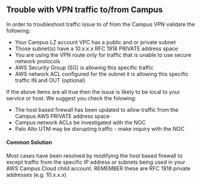 ## Trouble with VPN traffic to/from Campus

In order to troubleshoot traffic issue to of from the Campus VPN validate the following:

- Your Campus LZ account VPC has a public and or private subnet
- Those subnet(s) have a 10.x.x.x RFC 1918 PRIVATE address space
- You are using the VPN route only for traffic that is unable to use secure network protocols
- AWS Security Group (SG) is allowing this specific traffic
- AWS network ACL configured for the subnet it is allowing this specific traffic IN and OUT (optional)

If the above items are all true then the issue is likely to be local to your service or host.  We suggest you check the folowing:
- The host based firewall has been updated to allow traffic from the Campus AWS PRIVATE address space
- Campus network ACLs be investigated with the NOC
- Palo Alto UTM may be disrupting traffic - make inquiry with the NOC

#### Common Solution  
Most cases have been resolved by modifying the host based firewall to except traffic from the specific IP address or subnets being used in your AWS Campus Cloud child account.  REMEMBER these are RFC 1918 private addresses (e.g. 10.x.x.x)

